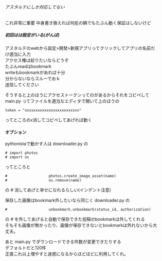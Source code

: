 ###### アスタルテにしか対応してない
これ非常に重要
中身書き換えれば何処の鯖でもたぶん動く保証はしないけど

##### 初回はは設定がいる(がんば)
アスタルテのwebから設定>開発>新規アプリってクリックしてアプリの名前だけ適当に入力  
アクセス権は絞りたいならどうぞ  
たぶんreadはbookmark  
writeもbookmarkがあれば十分  
分からないならスルーでおｋ  
送信してください

そうすると上のほうにアクセストークンってのがあるからそれをコピペして  
main.py ってファイルを適当なエディタで開いて上のほうの  
```
token = "xxxxxxxxxxxxxxxxxxxxxxxxx"
```  
ってところのx消してコピペしてあげれば動く

#### オプション
pythonistaで動かす人は downloader.py の  
```
# import photos
# import os
```
ってところと
```
#					photos.create_image_asset(name)
#					os.remove(name)
```
の # 消してあげと幸せになれるらしい(インデント注意)


保存した画像はbookmark外したいなら同じく downloader.py の  
```
#					unbookmark.unbookmark(status_id, authorization)
```
の # を外してあげると自動で保存できた投稿のbookmarkは外してくれる  
そもそも画像が無かったり、画像が保存できないとbookmarkは外れないから大丈夫。  

あと main.py でダウンロードできる件数が変更できたりする  
デフォルトだと120件  
正直これ以上増やすと迷惑になるからほどほどに利用してくれ。  
